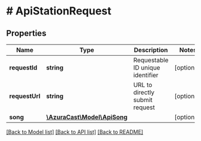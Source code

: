 # # ApiStationRequest

## Properties

Name | Type | Description | Notes
------------ | ------------- | ------------- | -------------
**requestId** | **string** | Requestable ID unique identifier | [optional]
**requestUrl** | **string** | URL to directly submit request | [optional]
**song** | [**\AzuraCast\Model\ApiSong**](ApiSong.md) |  | [optional]

[[Back to Model list]](../../README.md#models) [[Back to API list]](../../README.md#endpoints) [[Back to README]](../../README.md)
